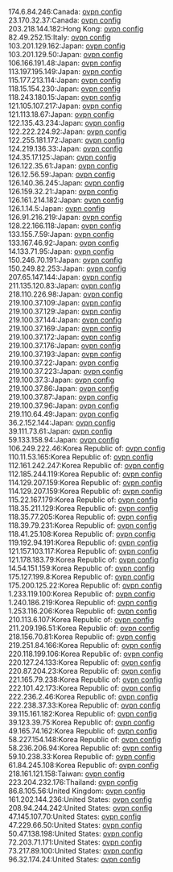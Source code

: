 174.6.84.246:Canada: [ovpn config](vpn/174_6_84_246.ovpn)  
23.170.32.37:Canada: [ovpn config](vpn/23_170_32_37.ovpn)  
203.218.144.182:Hong Kong: [ovpn config](vpn/203_218_144_182.ovpn)  
82.49.252.15:Italy: [ovpn config](vpn/82_49_252_15.ovpn)  
103.201.129.162:Japan: [ovpn config](vpn/103_201_129_162.ovpn)  
103.201.129.50:Japan: [ovpn config](vpn/103_201_129_50.ovpn)  
106.166.191.48:Japan: [ovpn config](vpn/106_166_191_48.ovpn)  
113.197.195.149:Japan: [ovpn config](vpn/113_197_195_149.ovpn)  
115.177.213.114:Japan: [ovpn config](vpn/115_177_213_114.ovpn)  
118.15.154.230:Japan: [ovpn config](vpn/118_15_154_230.ovpn)  
118.243.180.15:Japan: [ovpn config](vpn/118_243_180_15.ovpn)  
121.105.107.217:Japan: [ovpn config](vpn/121_105_107_217.ovpn)  
121.113.18.67:Japan: [ovpn config](vpn/121_113_18_67.ovpn)  
122.135.43.234:Japan: [ovpn config](vpn/122_135_43_234.ovpn)  
122.222.224.92:Japan: [ovpn config](vpn/122_222_224_92.ovpn)  
122.255.181.172:Japan: [ovpn config](vpn/122_255_181_172.ovpn)  
124.219.136.33:Japan: [ovpn config](vpn/124_219_136_33.ovpn)  
124.35.17.125:Japan: [ovpn config](vpn/124_35_17_125.ovpn)  
126.122.35.61:Japan: [ovpn config](vpn/126_122_35_61.ovpn)  
126.12.56.59:Japan: [ovpn config](vpn/126_12_56_59.ovpn)  
126.140.36.245:Japan: [ovpn config](vpn/126_140_36_245.ovpn)  
126.159.32.21:Japan: [ovpn config](vpn/126_159_32_21.ovpn)  
126.161.214.182:Japan: [ovpn config](vpn/126_161_214_182.ovpn)  
126.1.14.5:Japan: [ovpn config](vpn/126_1_14_5.ovpn)  
126.91.216.219:Japan: [ovpn config](vpn/126_91_216_219.ovpn)  
128.22.166.118:Japan: [ovpn config](vpn/128_22_166_118.ovpn)  
133.155.7.59:Japan: [ovpn config](vpn/133_155_7_59.ovpn)  
133.167.46.92:Japan: [ovpn config](vpn/133_167_46_92.ovpn)  
14.133.71.95:Japan: [ovpn config](vpn/14_133_71_95.ovpn)  
150.246.70.191:Japan: [ovpn config](vpn/150_246_70_191.ovpn)  
150.249.82.253:Japan: [ovpn config](vpn/150_249_82_253.ovpn)  
207.65.147.144:Japan: [ovpn config](vpn/207_65_147_144.ovpn)  
211.135.120.83:Japan: [ovpn config](vpn/211_135_120_83.ovpn)  
218.110.226.98:Japan: [ovpn config](vpn/218_110_226_98.ovpn)  
219.100.37.109:Japan: [ovpn config](vpn/219_100_37_109.ovpn)  
219.100.37.129:Japan: [ovpn config](vpn/219_100_37_129.ovpn)  
219.100.37.144:Japan: [ovpn config](vpn/219_100_37_144.ovpn)  
219.100.37.169:Japan: [ovpn config](vpn/219_100_37_169.ovpn)  
219.100.37.172:Japan: [ovpn config](vpn/219_100_37_172.ovpn)  
219.100.37.176:Japan: [ovpn config](vpn/219_100_37_176.ovpn)  
219.100.37.193:Japan: [ovpn config](vpn/219_100_37_193.ovpn)  
219.100.37.22:Japan: [ovpn config](vpn/219_100_37_22.ovpn)  
219.100.37.223:Japan: [ovpn config](vpn/219_100_37_223.ovpn)  
219.100.37.3:Japan: [ovpn config](vpn/219_100_37_3.ovpn)  
219.100.37.86:Japan: [ovpn config](vpn/219_100_37_86.ovpn)  
219.100.37.87:Japan: [ovpn config](vpn/219_100_37_87.ovpn)  
219.100.37.96:Japan: [ovpn config](vpn/219_100_37_96.ovpn)  
219.110.64.49:Japan: [ovpn config](vpn/219_110_64_49.ovpn)  
36.2.152.144:Japan: [ovpn config](vpn/36_2_152_144.ovpn)  
39.111.73.61:Japan: [ovpn config](vpn/39_111_73_61.ovpn)  
59.133.158.94:Japan: [ovpn config](vpn/59_133_158_94.ovpn)  
106.249.222.46:Korea Republic of: [ovpn config](vpn/106_249_222_46.ovpn)  
110.11.53.165:Korea Republic of: [ovpn config](vpn/110_11_53_165.ovpn)  
112.161.242.247:Korea Republic of: [ovpn config](vpn/112_161_242_247.ovpn)  
112.185.244.119:Korea Republic of: [ovpn config](vpn/112_185_244_119.ovpn)  
114.129.207.159:Korea Republic of: [ovpn config](vpn/114_129_207_159.ovpn)  
114.129.207.159:Korea Republic of: [ovpn config](vpn/114_129_207_159.ovpn)  
115.22.167.179:Korea Republic of: [ovpn config](vpn/115_22_167_179.ovpn)  
118.35.211.129:Korea Republic of: [ovpn config](vpn/118_35_211_129.ovpn)  
118.35.77.205:Korea Republic of: [ovpn config](vpn/118_35_77_205.ovpn)  
118.39.79.231:Korea Republic of: [ovpn config](vpn/118_39_79_231.ovpn)  
118.41.25.108:Korea Republic of: [ovpn config](vpn/118_41_25_108.ovpn)  
119.192.94.191:Korea Republic of: [ovpn config](vpn/119_192_94_191.ovpn)  
121.157.103.117:Korea Republic of: [ovpn config](vpn/121_157_103_117.ovpn)  
121.178.183.79:Korea Republic of: [ovpn config](vpn/121_178_183_79.ovpn)  
14.54.151.159:Korea Republic of: [ovpn config](vpn/14_54_151_159.ovpn)  
175.127.199.8:Korea Republic of: [ovpn config](vpn/175_127_199_8.ovpn)  
175.200.125.22:Korea Republic of: [ovpn config](vpn/175_200_125_22.ovpn)  
1.233.119.100:Korea Republic of: [ovpn config](vpn/1_233_119_100.ovpn)  
1.240.186.219:Korea Republic of: [ovpn config](vpn/1_240_186_219.ovpn)  
1.253.116.206:Korea Republic of: [ovpn config](vpn/1_253_116_206.ovpn)  
210.113.6.107:Korea Republic of: [ovpn config](vpn/210_113_6_107.ovpn)  
211.209.196.51:Korea Republic of: [ovpn config](vpn/211_209_196_51.ovpn)  
218.156.70.81:Korea Republic of: [ovpn config](vpn/218_156_70_81.ovpn)  
219.251.84.166:Korea Republic of: [ovpn config](vpn/219_251_84_166.ovpn)  
220.118.199.106:Korea Republic of: [ovpn config](vpn/220_118_199_106.ovpn)  
220.127.24.133:Korea Republic of: [ovpn config](vpn/220_127_24_133.ovpn)  
220.87.204.23:Korea Republic of: [ovpn config](vpn/220_87_204_23.ovpn)  
221.165.79.238:Korea Republic of: [ovpn config](vpn/221_165_79_238.ovpn)  
222.101.42.173:Korea Republic of: [ovpn config](vpn/222_101_42_173.ovpn)  
222.236.2.46:Korea Republic of: [ovpn config](vpn/222_236_2_46.ovpn)  
222.238.37.33:Korea Republic of: [ovpn config](vpn/222_238_37_33.ovpn)  
39.115.161.182:Korea Republic of: [ovpn config](vpn/39_115_161_182.ovpn)  
39.123.39.75:Korea Republic of: [ovpn config](vpn/39_123_39_75.ovpn)  
49.165.74.162:Korea Republic of: [ovpn config](vpn/49_165_74_162.ovpn)  
58.227.154.148:Korea Republic of: [ovpn config](vpn/58_227_154_148.ovpn)  
58.236.206.94:Korea Republic of: [ovpn config](vpn/58_236_206_94.ovpn)  
59.10.238.33:Korea Republic of: [ovpn config](vpn/59_10_238_33.ovpn)  
61.84.245.108:Korea Republic of: [ovpn config](vpn/61_84_245_108.ovpn)  
218.161.121.158:Taiwan: [ovpn config](vpn/218_161_121_158.ovpn)  
223.204.232.176:Thailand: [ovpn config](vpn/223_204_232_176.ovpn)  
86.8.105.56:United Kingdom: [ovpn config](vpn/86_8_105_56.ovpn)  
161.202.144.236:United States: [ovpn config](vpn/161_202_144_236.ovpn)  
208.94.244.242:United States: [ovpn config](vpn/208_94_244_242.ovpn)  
47.145.107.70:United States: [ovpn config](vpn/47_145_107_70.ovpn)  
47.229.66.50:United States: [ovpn config](vpn/47_229_66_50.ovpn)  
50.47.138.198:United States: [ovpn config](vpn/50_47_138_198.ovpn)  
72.203.71.171:United States: [ovpn config](vpn/72_203_71_171.ovpn)  
73.217.89.100:United States: [ovpn config](vpn/73_217_89_100.ovpn)  
96.32.174.24:United States: [ovpn config](vpn/96_32_174_24.ovpn)  
